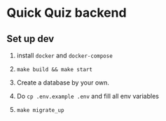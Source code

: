 # Quick Quiz backend

## Set up dev

1. install `docker` and `docker-compose`

2. `make build && make start`

3. Create a database by your own.

4. Do `cp .env.example .env` and fill all env variables

5. `make migrate_up`

